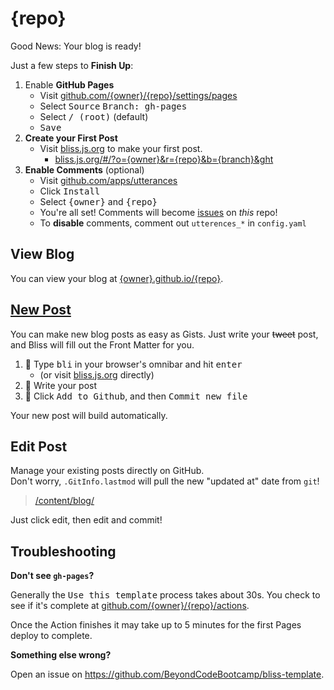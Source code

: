 # {repo}

Good News: Your blog is ready!

[github-io]: https://{owner}.github.io/{repo}
[bliss-new]: https://bliss.js.org/#/?o={owner}&r={repo}&b={branch}&ght
[gh-settings-pages]: https://github.com/{owner}/{repo}/settings/pages
[gh-actions]: https://github.com/{owner}/{repo}/actions
[content-dir]: /content/blog/
[utterances-app]: https://github.com/apps/utterances
[gh-issues]: https://github.com/{owner}/{repo}/issues

Just a few steps to **Finish Up**:

1. Enable **GitHub Pages**
   - Visit [github.com/{owner}/{repo}/settings/pages][gh-settings-pages]
   - Select <kbd>Source</kbd> <kbd>Branch: gh-pages</kbd>
   - Select <kbd>/ (root)</kbd> (default)
   - <kbd>Save</kbd>
2. **Create your First Post**
   - Visit [bliss.js.org][bliss-new] to make your first post.
     - [bliss.js.org/#/?o={owner}&r={repo}&b={branch}&ght][bliss-new]
3. **Enable Comments** (optional)
   - Visit [github.com/apps/utterances][utterances-app]
   - Click <kbd>Install</kbd>
   - Select <kbd>{owner}</kbd> and <kbd>{repo}</kbd>
   - You're all set! Comments will become [issues][gh-issues] on _this_ repo!
   - To **disable** comments, comment out `utterences_*` in `config.yaml`

## View Blog

You can view your blog at [{owner}.github.io/{repo}][github-io].

<!--
  TODO edge case:
  https://{owner}.github.io/{owner}.github.io/
  is actually
  https://{owner}.github.io/
-->

## [New Post][bliss-new]

You can make new blog posts as easy as Gists. Just write your ~~tweet~~ post,
and Bliss will fill out the Front Matter for you.

1. 🔎 Type <kbd>bli</kbd> in your browser's omnibar and hit <kbd>enter</kbd>
   - (or visit [bliss.js.org][bliss-new] directly)
2. 📝 Write your post
3. 💾 Click <kbd>Add to Github</kbd>, and then <kbd>Commit new file</kbd>

Your new post will build automatically.

## Edit Post

Manage your existing posts directly on GitHub. \
Don't worry, `.GitInfo.lastmod` will pull the new "updated at" date from `git`!

> [/content/blog/][content-dir]

Just click edit, then edit and commit!

## Troubleshooting

**Don't see `gh-pages`?**

Generally the <kbd>Use this template</kbd> process takes about 30s. You check to
see if it's complete at [github.com/{owner}/{repo}/actions][gh-actions].

Once the Action finishes it may take up to 5 minutes for the first Pages deploy
to complete.

**Something else wrong?**

Open an issue on <https://github.com/BeyondCodeBootcamp/bliss-template>.
